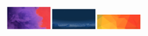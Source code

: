 <img src="./20220522.jpg" width="100" />
<img src="./login_bg.png" width="100" />
<img src="./jihe_mokuai.jpg" width="100" />
